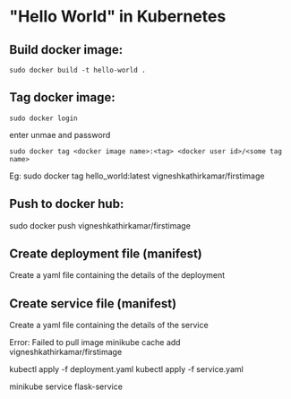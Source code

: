 # "Hello World" in Kubernetes

## Build docker image:
```
sudo docker build -t hello-world .
```
## Tag docker image:
```
sudo docker login
```
enter unmae and password

```
sudo docker tag <docker image name>:<tag> <docker user id>/<some tag name>
```
Eg:
sudo docker tag hello_world:latest vigneshkathirkamar/firstimage

## Push to docker hub:

sudo docker push vigneshkathirkamar/firstimage

## Create deployment file (manifest)
Create a yaml file containing the details of the deployment

## Create service file (manifest)
Create a yaml file containing the details of the service

Error: Failed to pull image
minikube cache add vigneshkathirkamar/firstimage

kubectl apply -f deployment.yaml
kubectl apply -f service.yaml

minikube service flask-service
